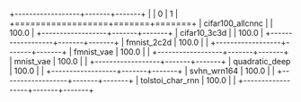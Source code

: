 +------------------+-------+-------+
|                  | 0     | 1     |
+==================+=======+=======+
| cifar100_allcnnc |       | 100.0 |
+------------------+-------+-------+
| cifar10_3c3d     |       | 100.0 |
+------------------+-------+-------+
| fmnist_2c2d      | 100.0 |       |
+------------------+-------+-------+
| fmnist_vae       | 100.0 |       |
+------------------+-------+-------+
| mnist_vae        | 100.0 |       |
+------------------+-------+-------+
| quadratic_deep   | 100.0 |       |
+------------------+-------+-------+
| svhn_wrn164      | 100.0 |       |
+------------------+-------+-------+
| tolstoi_char_rnn | 100.0 |       |
+------------------+-------+-------+